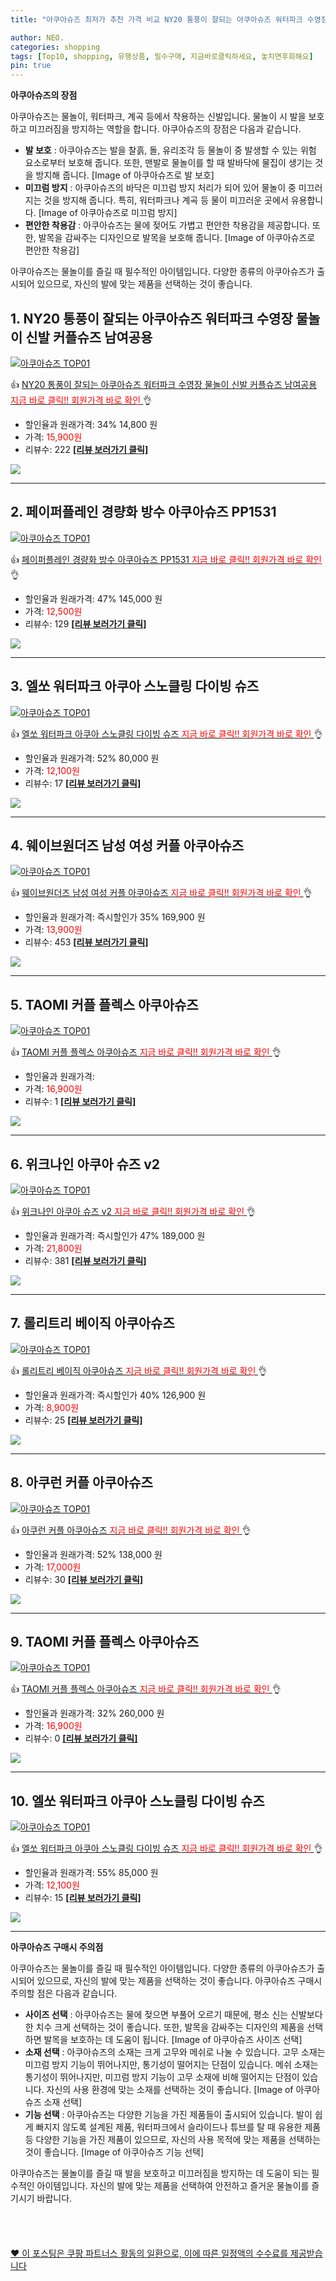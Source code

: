 ```yaml
---
title: "아쿠아슈즈 최저가 추천 가격 비교 NY20 통풍이 잘되는 아쿠아슈즈 워터파크 수영장 물놀이 신발 커플슈즈 남여공용 최저가 가격 비교 장점"

author: NEO.
categories: shopping
tags: [Top10, shopping, 유행상품, 필수구매, 지금바로클릭하세요, 놓치면후회해요]
pin: true
---
```

**아쿠아슈즈의 장점**

아쿠아슈즈는 물놀이, 워터파크, 계곡 등에서 착용하는 신발입니다. 물놀이 시 발을 보호하고 미끄러짐을 방지하는 역할을 합니다. 아쿠아슈즈의 장점은 다음과 같습니다.

* **발 보호** : 아쿠아슈즈는 발을 찰흙, 돌, 유리조각 등 물놀이 중 발생할 수 있는 위험 요소로부터 보호해 줍니다. 또한, 맨발로 물놀이를 할 때 발바닥에 물집이 생기는 것을 방지해 줍니다.
[Image of 아쿠아슈즈로 발 보호]
* **미끄럼 방지** : 아쿠아슈즈의 바닥은 미끄럼 방지 처리가 되어 있어 물놀이 중 미끄러지는 것을 방지해 줍니다. 특히, 워터파크나 계곡 등 물이 미끄러운 곳에서 유용합니다.
[Image of 아쿠아슈즈로 미끄럼 방지]
* **편안한 착용감** : 아쿠아슈즈는 물에 젖어도 가볍고 편안한 착용감을 제공합니다. 또한, 발목을 감싸주는 디자인으로 발목을 보호해 줍니다.
[Image of 아쿠아슈즈로 편안한 착용감]

아쿠아슈즈는 물놀이를 즐길 때 필수적인 아이템입니다. 다양한 종류의 아쿠아슈즈가 출시되어 있으므로, 자신의 발에 맞는 제품을 선택하는 것이 좋습니다.

   

## 1. NY20 통풍이 잘되는 아쿠아슈즈 워터파크 수영장 물놀이 신발 커플슈즈 남여공용

[![아쿠아슈즈 TOP01](https://thumbnail6.coupangcdn.com/thumbnails/remote/490x490ex/image/vendor_inventory/c1f3/4854537e9454217a1df1498f01a44bde3c570e5bdea85be553ff718f5889.jpg)](https://link.coupang.com/re/AFFSDP?lptag=AF3617701&subid=GithubCoopas&pageKey=7412726131&traceid=V0-153&itemId=19210797224&vendorItemId=86327899444)


👍 [NY20 통풍이 잘되는 아쿠아슈즈 워터파크 수영장 물놀이 신발 커플슈즈 남여공용 <font color=red> 지금 바로 클릭!! 회원가격 바로 확인 </font> ](https://link.coupang.com/re/AFFSDP?lptag=AF3617701&subid=GithubCoopas&pageKey=7412726131&traceid=V0-153&itemId=19210797224&vendorItemId=86327899444) 👌 


- 할인율과 원래가격: 34%  14,800   원
- 가격: <span style='color:red'>15,900원</span>
- 리뷰수: 222  [**[리뷰 보러가기 클릭]**](https://link.coupang.com/re/AFFSDP?lptag=AF3617701&subid=GithubCoopas&pageKey=7412726131&traceid=V0-153&itemId=19210797224&vendorItemId=86327899444)

[![](/discount_price.png)](https://link.coupang.com/re/AFFSDP?lptag=AF3617701&subid=GithubCoopas&pageKey=7412726131&traceid=V0-153&itemId=19210797224&vendorItemId=86327899444)

---


   

## 2. 페이퍼플레인 경량화 방수 아쿠아슈즈 PP1531

[![아쿠아슈즈 TOP01](https://thumbnail7.coupangcdn.com/thumbnails/remote/490x490ex/image/retail/images/3884384350757812-73698eca-8cc0-4b26-88f9-3d3995cbdac3.jpg)](https://link.coupang.com/re/AFFSDP?lptag=AF3617701&subid=GithubCoopas&pageKey=6622105634&traceid=V0-153&itemId=15060978893&vendorItemId=82283348893)


👍 [페이퍼플레인 경량화 방수 아쿠아슈즈 PP1531 <font color=red> 지금 바로 클릭!! 회원가격 바로 확인 </font> ](https://link.coupang.com/re/AFFSDP?lptag=AF3617701&subid=GithubCoopas&pageKey=6622105634&traceid=V0-153&itemId=15060978893&vendorItemId=82283348893) 👌 


- 할인율과 원래가격: 47%  145,000   원
- 가격: <span style='color:red'>12,500원</span>
- 리뷰수: 129  [**[리뷰 보러가기 클릭]**](https://link.coupang.com/re/AFFSDP?lptag=AF3617701&subid=GithubCoopas&pageKey=6622105634&traceid=V0-153&itemId=15060978893&vendorItemId=82283348893)

[![](/discount_price.png)](https://link.coupang.com/re/AFFSDP?lptag=AF3617701&subid=GithubCoopas&pageKey=6622105634&traceid=V0-153&itemId=15060978893&vendorItemId=82283348893)

---


   

## 3. 엘쏘 워터파크 아쿠아 스노클링 다이빙 슈즈

[![아쿠아슈즈 TOP01](https://thumbnail9.coupangcdn.com/thumbnails/remote/490x490ex/image/rs_quotation_api/gxmltr6e/003fc89c8ea144da9b4dd1798872df37.jpg)](https://link.coupang.com/re/AFFSDP?lptag=AF3617701&subid=GithubCoopas&pageKey=7488601736&traceid=V0-153&itemId=18100912371&vendorItemId=85253041792)


👍 [엘쏘 워터파크 아쿠아 스노클링 다이빙 슈즈 <font color=red> 지금 바로 클릭!! 회원가격 바로 확인 </font> ](https://link.coupang.com/re/AFFSDP?lptag=AF3617701&subid=GithubCoopas&pageKey=7488601736&traceid=V0-153&itemId=18100912371&vendorItemId=85253041792) 👌 


- 할인율과 원래가격: 52%  80,000   원
- 가격: <span style='color:red'>12,100원</span>
- 리뷰수: 17  [**[리뷰 보러가기 클릭]**](https://link.coupang.com/re/AFFSDP?lptag=AF3617701&subid=GithubCoopas&pageKey=7488601736&traceid=V0-153&itemId=18100912371&vendorItemId=85253041792)

[![](/discount_price.png)](https://link.coupang.com/re/AFFSDP?lptag=AF3617701&subid=GithubCoopas&pageKey=7488601736&traceid=V0-153&itemId=18100912371&vendorItemId=85253041792)

---


   

## 4. 웨이브원더즈 남성 여성 커플 아쿠아슈즈

[![아쿠아슈즈 TOP01](https://thumbnail7.coupangcdn.com/thumbnails/remote/490x490ex/image/vendor_inventory/58d1/3377eb910ce755bd3af2ae2675d77eb9081aebce79c404e2b07e9e32cbbb.png)](https://link.coupang.com/re/AFFSDP?lptag=AF3617701&subid=GithubCoopas&pageKey=7445777543&traceid=V0-153&itemId=19372045429&vendorItemId=86577364135)


👍 [웨이브원더즈 남성 여성 커플 아쿠아슈즈 <font color=red> 지금 바로 클릭!! 회원가격 바로 확인 </font> ](https://link.coupang.com/re/AFFSDP?lptag=AF3617701&subid=GithubCoopas&pageKey=7445777543&traceid=V0-153&itemId=19372045429&vendorItemId=86577364135) 👌 


- 할인율과 원래가격: 즉시할인가 35%  169,900   원
- 가격: <span style='color:red'>13,900원</span>
- 리뷰수: 453  [**[리뷰 보러가기 클릭]**](https://link.coupang.com/re/AFFSDP?lptag=AF3617701&subid=GithubCoopas&pageKey=7445777543&traceid=V0-153&itemId=19372045429&vendorItemId=86577364135)

[![](/discount_price.png)](https://link.coupang.com/re/AFFSDP?lptag=AF3617701&subid=GithubCoopas&pageKey=7445777543&traceid=V0-153&itemId=19372045429&vendorItemId=86577364135)

---


   

## 5. TAOMI 커플 플렉스 아쿠아슈즈

[![아쿠아슈즈 TOP01](https://thumbnail8.coupangcdn.com/thumbnails/remote/490x490ex/image/vendor_inventory/e4b6/785d3b1ccc10a1df3ae5909795e539f96c391bd0677382ecd68adcc8c1ab.jpg)](https://link.coupang.com/re/AFFSDP?lptag=AF3617701&subid=GithubCoopas&pageKey=7449713160&traceid=V0-153&itemId=19391239087&vendorItemId=86503529615)


👍 [TAOMI 커플 플렉스 아쿠아슈즈 <font color=red> 지금 바로 클릭!! 회원가격 바로 확인 </font> ](https://link.coupang.com/re/AFFSDP?lptag=AF3617701&subid=GithubCoopas&pageKey=7449713160&traceid=V0-153&itemId=19391239087&vendorItemId=86503529615) 👌 


- 할인율과 원래가격: 
- 가격: <span style='color:red'>16,900원</span>
- 리뷰수: 1  [**[리뷰 보러가기 클릭]**](https://link.coupang.com/re/AFFSDP?lptag=AF3617701&subid=GithubCoopas&pageKey=7449713160&traceid=V0-153&itemId=19391239087&vendorItemId=86503529615)

[![](/discount_price.png)](https://link.coupang.com/re/AFFSDP?lptag=AF3617701&subid=GithubCoopas&pageKey=7449713160&traceid=V0-153&itemId=19391239087&vendorItemId=86503529615)

---


   

## 6. 위크나인 아쿠아 슈즈 v2

[![아쿠아슈즈 TOP01](https://thumbnail9.coupangcdn.com/thumbnails/remote/490x490ex/image/vendor_inventory/2265/ad43129da77ba6aee861e266448f66004753faa090ec0e5b4edc7ffd20c6.jpg)](https://link.coupang.com/re/AFFSDP?lptag=AF3617701&subid=GithubCoopas&pageKey=6603487437&traceid=V0-153&itemId=14944585764&vendorItemId=82194646088)


👍 [위크나인 아쿠아 슈즈 v2 <font color=red> 지금 바로 클릭!! 회원가격 바로 확인 </font> ](https://link.coupang.com/re/AFFSDP?lptag=AF3617701&subid=GithubCoopas&pageKey=6603487437&traceid=V0-153&itemId=14944585764&vendorItemId=82194646088) 👌 


- 할인율과 원래가격: 즉시할인가 47%  189,000   원
- 가격: <span style='color:red'>21,800원</span>
- 리뷰수: 381  [**[리뷰 보러가기 클릭]**](https://link.coupang.com/re/AFFSDP?lptag=AF3617701&subid=GithubCoopas&pageKey=6603487437&traceid=V0-153&itemId=14944585764&vendorItemId=82194646088)

[![](/discount_price.png)](https://link.coupang.com/re/AFFSDP?lptag=AF3617701&subid=GithubCoopas&pageKey=6603487437&traceid=V0-153&itemId=14944585764&vendorItemId=82194646088)

---


   

## 7. 롤리트리 베이직 아쿠아슈즈

[![아쿠아슈즈 TOP01](https://thumbnail7.coupangcdn.com/thumbnails/remote/490x490ex/image/retail/images/4621728325519838-ef4e18b4-c917-407c-adcc-be878e5f0acb.jpg)](https://link.coupang.com/re/AFFSDP?lptag=AF3617701&subid=GithubCoopas&pageKey=6466392755&traceid=V0-153&itemId=14095305143&vendorItemId=81342465801)


👍 [롤리트리 베이직 아쿠아슈즈 <font color=red> 지금 바로 클릭!! 회원가격 바로 확인 </font> ](https://link.coupang.com/re/AFFSDP?lptag=AF3617701&subid=GithubCoopas&pageKey=6466392755&traceid=V0-153&itemId=14095305143&vendorItemId=81342465801) 👌 


- 할인율과 원래가격: 즉시할인가 40%  126,900   원
- 가격: <span style='color:red'>8,900원</span>
- 리뷰수: 25  [**[리뷰 보러가기 클릭]**](https://link.coupang.com/re/AFFSDP?lptag=AF3617701&subid=GithubCoopas&pageKey=6466392755&traceid=V0-153&itemId=14095305143&vendorItemId=81342465801)

[![](/discount_price.png)](https://link.coupang.com/re/AFFSDP?lptag=AF3617701&subid=GithubCoopas&pageKey=6466392755&traceid=V0-153&itemId=14095305143&vendorItemId=81342465801)

---


   

## 8. 아쿠런 커플 아쿠아슈즈

[![아쿠아슈즈 TOP01](https://thumbnail7.coupangcdn.com/thumbnails/remote/490x490ex/image/retail/images/2020/05/29/18/1/c18dfdb8-5a22-4bb1-a58c-b2affae62ba5.jpg)](https://link.coupang.com/re/AFFSDP?lptag=AF3617701&subid=GithubCoopas&pageKey=1255193911&traceid=V0-153&itemId=2255475434&vendorItemId=70801019957)


👍 [아쿠런 커플 아쿠아슈즈 <font color=red> 지금 바로 클릭!! 회원가격 바로 확인 </font> ](https://link.coupang.com/re/AFFSDP?lptag=AF3617701&subid=GithubCoopas&pageKey=1255193911&traceid=V0-153&itemId=2255475434&vendorItemId=70801019957) 👌 


- 할인율과 원래가격: 52%  138,000   원
- 가격: <span style='color:red'>17,000원</span>
- 리뷰수: 30  [**[리뷰 보러가기 클릭]**](https://link.coupang.com/re/AFFSDP?lptag=AF3617701&subid=GithubCoopas&pageKey=1255193911&traceid=V0-153&itemId=2255475434&vendorItemId=70801019957)

[![](/discount_price.png)](https://link.coupang.com/re/AFFSDP?lptag=AF3617701&subid=GithubCoopas&pageKey=1255193911&traceid=V0-153&itemId=2255475434&vendorItemId=70801019957)

---


   

## 9. TAOMI 커플 플렉스 아쿠아슈즈

[![아쿠아슈즈 TOP01](https://thumbnail9.coupangcdn.com/thumbnails/remote/490x490ex/image/vendor_inventory/9032/920884f3a66d518c7c167e03ffd49259f895235457b32b49e81d3fd13cc7.jpg)](https://link.coupang.com/re/AFFSDP?lptag=AF3617701&subid=GithubCoopas&pageKey=7449713160&traceid=V0-153&itemId=19391239140&vendorItemId=86503530062)


👍 [TAOMI 커플 플렉스 아쿠아슈즈 <font color=red> 지금 바로 클릭!! 회원가격 바로 확인 </font> ](https://link.coupang.com/re/AFFSDP?lptag=AF3617701&subid=GithubCoopas&pageKey=7449713160&traceid=V0-153&itemId=19391239140&vendorItemId=86503530062) 👌 


- 할인율과 원래가격: 32%  260,000   원
- 가격: <span style='color:red'>16,900원</span>
- 리뷰수: 0  [**[리뷰 보러가기 클릭]**](https://link.coupang.com/re/AFFSDP?lptag=AF3617701&subid=GithubCoopas&pageKey=7449713160&traceid=V0-153&itemId=19391239140&vendorItemId=86503530062)

[![](/discount_price.png)](https://link.coupang.com/re/AFFSDP?lptag=AF3617701&subid=GithubCoopas&pageKey=7449713160&traceid=V0-153&itemId=19391239140&vendorItemId=86503530062)

---


   

## 10. 엘쏘 워터파크 아쿠아 스노클링 다이빙 슈즈

[![아쿠아슈즈 TOP01](https://thumbnail6.coupangcdn.com/thumbnails/remote/490x490ex/image/rs_quotation_api/zc9bk8xk/957278bc1a2c4a67a9ff93da695afc28.jpg)](https://link.coupang.com/re/AFFSDP?lptag=AF3617701&subid=GithubCoopas&pageKey=7178704496&traceid=V0-153&itemId=18100912297&vendorItemId=85253041333)


👍 [엘쏘 워터파크 아쿠아 스노클링 다이빙 슈즈 <font color=red> 지금 바로 클릭!! 회원가격 바로 확인 </font> ](https://link.coupang.com/re/AFFSDP?lptag=AF3617701&subid=GithubCoopas&pageKey=7178704496&traceid=V0-153&itemId=18100912297&vendorItemId=85253041333) 👌 


- 할인율과 원래가격: 55%  85,000   원
- 가격: <span style='color:red'>12,100원</span>
- 리뷰수: 15  [**[리뷰 보러가기 클릭]**](https://link.coupang.com/re/AFFSDP?lptag=AF3617701&subid=GithubCoopas&pageKey=7178704496&traceid=V0-153&itemId=18100912297&vendorItemId=85253041333)

[![](/discount_price.png)](https://link.coupang.com/re/AFFSDP?lptag=AF3617701&subid=GithubCoopas&pageKey=7178704496&traceid=V0-153&itemId=18100912297&vendorItemId=85253041333)

---
**아쿠아슈즈 구매시 주의점**

아쿠아슈즈는 물놀이를 즐길 때 필수적인 아이템입니다. 다양한 종류의 아쿠아슈즈가 출시되어 있으므로, 자신의 발에 맞는 제품을 선택하는 것이 좋습니다. 아쿠아슈즈 구매시 주의할 점은 다음과 같습니다.

* **사이즈 선택** : 아쿠아슈즈는 물에 젖으면 부풀어 오르기 때문에, 평소 신는 신발보다 한 치수 크게 선택하는 것이 좋습니다. 또한, 발목을 감싸주는 디자인의 제품을 선택하면 발목을 보호하는 데 도움이 됩니다.
[Image of 아쿠아슈즈 사이즈 선택]
* **소재 선택** : 아쿠아슈즈의 소재는 크게 고무와 메쉬로 나눌 수 있습니다. 고무 소재는 미끄럼 방지 기능이 뛰어나지만, 통기성이 떨어지는 단점이 있습니다. 메쉬 소재는 통기성이 뛰어나지만, 미끄럼 방지 기능이 고무 소재에 비해 떨어지는 단점이 있습니다. 자신의 사용 환경에 맞는 소재를 선택하는 것이 좋습니다.
[Image of 아쿠아슈즈 소재 선택]
* **기능 선택** : 아쿠아슈즈는 다양한 기능을 가진 제품들이 출시되어 있습니다. 발이 쉽게 빠지지 않도록 설계된 제품, 워터파크에서 슬라이드나 튜브를 탈 때 유용한 제품 등 다양한 기능을 가진 제품이 있으므로, 자신의 사용 목적에 맞는 제품을 선택하는 것이 좋습니다.
[Image of 아쿠아슈즈 기능 선택]

아쿠아슈즈는 물놀이를 즐길 때 발을 보호하고 미끄러짐을 방지하는 데 도움이 되는 필수적인 아이템입니다. 자신의 발에 맞는 제품을 선택하여 안전하고 즐거운 물놀이를 즐기시기 바랍니다.<br><br><br><br><br> [ ❤  이 포스팅은 쿠팡 파트너스 활동의 일환으로, 이에 따른 일정액의 수수료를 제공받습니다](https://link.coupang.com/a/bcEFyh)